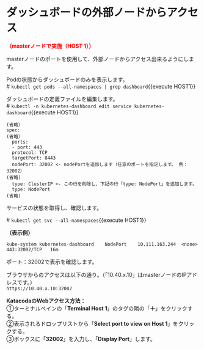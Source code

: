 # ダッシュボードの外部ノードからアクセス
**<span style="color: red; ">（masterノードで実施（HOST 1））</span>**  

masterノードのポートを使用して、外部ノードからアクセス出来るようにします。  

Podの状態からダッシュボードのみを表示します。  
\# `kubectl get pods --all-namespaces | grep dashboard`{{execute HOST1}}  

ダッシュボードの定義ファイルを編集します。  
\# `kubectl -n kubernetes-dashboard edit service kubernetes-dashboard`{{execute HOST1}}  

```
(省略）
spec:
(省略）
  ports:
  - port: 443
  protocol: TCP
  targetPort: 8443
  nodePort: 32002 <- nodePortを追加します（任意のポートを指定します。 例：32002）
(省略)
  type: ClusterIP <- この行を削除し、下記の行「type: NodePort」を追加します。
  type: NodePort
(省略)
```  
サービスの状態を取得し、確認します。  

\# `kubectl get svc --all-namespaces`{{execute HOST1}}  

**（表示例）**
```
kube-system kubernetes-dashboard    NodePort    10.111.163.244  <none>      443:32002/TCP   16m
```
ポート：32002で表示を確認します。  

ブラウザからのアクセスは以下の通り。（「10.40.x.10」はmasterノードのIPアドレスです。）  
`https://10.40.x.10:32002`  

**KatacodaのWebアクセス方法：**  
①ターミナルペインの「**Terminal Host 1**」のタグの隣の「**＋**」をクリックする。  
②表示されるドロップリストから「**Select port to view on Host 1**」をクリックする。  
③ボックスに「**32002**」を入力し、「**Display Port**」します。  

